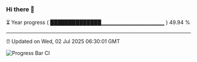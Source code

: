 ### Hi there 👋

⏳ Year progress { ██████████████▁▁▁▁▁▁▁▁▁▁▁▁▁▁▁▁ } 49.94 %

---

⏰ Updated on Wed, 02 Jul 2025 06:30:01 GMT

![Progress Bar CI](https://github.com/liununu/liununu/workflows/Progress%20Bar%20CI/badge.svg)
